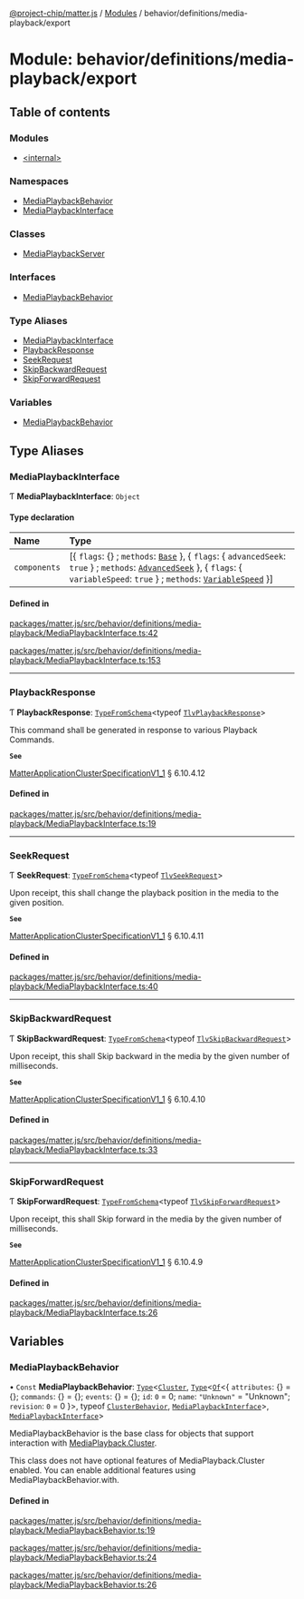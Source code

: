 [@project-chip/matter.js](../README.md) / [Modules](../modules.md) / behavior/definitions/media-playback/export

# Module: behavior/definitions/media-playback/export

## Table of contents

### Modules

- [\<internal\>](behavior_definitions_media_playback_export._internal_.md)

### Namespaces

- [MediaPlaybackBehavior](behavior_definitions_media_playback_export.MediaPlaybackBehavior.md)
- [MediaPlaybackInterface](behavior_definitions_media_playback_export.MediaPlaybackInterface.md)

### Classes

- [MediaPlaybackServer](../classes/behavior_definitions_media_playback_export.MediaPlaybackServer.md)

### Interfaces

- [MediaPlaybackBehavior](../interfaces/behavior_definitions_media_playback_export.MediaPlaybackBehavior-1.md)

### Type Aliases

- [MediaPlaybackInterface](behavior_definitions_media_playback_export.md#mediaplaybackinterface)
- [PlaybackResponse](behavior_definitions_media_playback_export.md#playbackresponse)
- [SeekRequest](behavior_definitions_media_playback_export.md#seekrequest)
- [SkipBackwardRequest](behavior_definitions_media_playback_export.md#skipbackwardrequest)
- [SkipForwardRequest](behavior_definitions_media_playback_export.md#skipforwardrequest)

### Variables

- [MediaPlaybackBehavior](behavior_definitions_media_playback_export.md#mediaplaybackbehavior)

## Type Aliases

### MediaPlaybackInterface

Ƭ **MediaPlaybackInterface**: `Object`

#### Type declaration

| Name | Type |
| :------ | :------ |
| `components` | [\{ `flags`: {} ; `methods`: [`Base`](../interfaces/behavior_definitions_media_playback_export.MediaPlaybackInterface.Base.md)  }, \{ `flags`: \{ `advancedSeek`: ``true``  } ; `methods`: [`AdvancedSeek`](../interfaces/behavior_definitions_media_playback_export.MediaPlaybackInterface.AdvancedSeek.md)  }, \{ `flags`: \{ `variableSpeed`: ``true``  } ; `methods`: [`VariableSpeed`](../interfaces/behavior_definitions_media_playback_export.MediaPlaybackInterface.VariableSpeed.md)  }] |

#### Defined in

[packages/matter.js/src/behavior/definitions/media-playback/MediaPlaybackInterface.ts:42](https://github.com/project-chip/matter.js/blob/3adaded6/packages/matter.js/src/behavior/definitions/media-playback/MediaPlaybackInterface.ts#L42)

[packages/matter.js/src/behavior/definitions/media-playback/MediaPlaybackInterface.ts:153](https://github.com/project-chip/matter.js/blob/3adaded6/packages/matter.js/src/behavior/definitions/media-playback/MediaPlaybackInterface.ts#L153)

___

### PlaybackResponse

Ƭ **PlaybackResponse**: [`TypeFromSchema`](tlv_export.md#typefromschema)\<typeof [`TlvPlaybackResponse`](cluster_export.MediaPlayback.md#tlvplaybackresponse)\>

This command shall be generated in response to various Playback Commands.

**`See`**

[MatterApplicationClusterSpecificationV1_1](../interfaces/spec_export.MatterApplicationClusterSpecificationV1_1.md) § 6.10.4.12

#### Defined in

[packages/matter.js/src/behavior/definitions/media-playback/MediaPlaybackInterface.ts:19](https://github.com/project-chip/matter.js/blob/3adaded6/packages/matter.js/src/behavior/definitions/media-playback/MediaPlaybackInterface.ts#L19)

___

### SeekRequest

Ƭ **SeekRequest**: [`TypeFromSchema`](tlv_export.md#typefromschema)\<typeof [`TlvSeekRequest`](cluster_export.MediaPlayback.md#tlvseekrequest)\>

Upon receipt, this shall change the playback position in the media to the given position.

**`See`**

[MatterApplicationClusterSpecificationV1_1](../interfaces/spec_export.MatterApplicationClusterSpecificationV1_1.md) § 6.10.4.11

#### Defined in

[packages/matter.js/src/behavior/definitions/media-playback/MediaPlaybackInterface.ts:40](https://github.com/project-chip/matter.js/blob/3adaded6/packages/matter.js/src/behavior/definitions/media-playback/MediaPlaybackInterface.ts#L40)

___

### SkipBackwardRequest

Ƭ **SkipBackwardRequest**: [`TypeFromSchema`](tlv_export.md#typefromschema)\<typeof [`TlvSkipBackwardRequest`](cluster_export.MediaPlayback.md#tlvskipbackwardrequest)\>

Upon receipt, this shall Skip backward in the media by the given number of milliseconds.

**`See`**

[MatterApplicationClusterSpecificationV1_1](../interfaces/spec_export.MatterApplicationClusterSpecificationV1_1.md) § 6.10.4.10

#### Defined in

[packages/matter.js/src/behavior/definitions/media-playback/MediaPlaybackInterface.ts:33](https://github.com/project-chip/matter.js/blob/3adaded6/packages/matter.js/src/behavior/definitions/media-playback/MediaPlaybackInterface.ts#L33)

___

### SkipForwardRequest

Ƭ **SkipForwardRequest**: [`TypeFromSchema`](tlv_export.md#typefromschema)\<typeof [`TlvSkipForwardRequest`](cluster_export.MediaPlayback.md#tlvskipforwardrequest)\>

Upon receipt, this shall Skip forward in the media by the given number of milliseconds.

**`See`**

[MatterApplicationClusterSpecificationV1_1](../interfaces/spec_export.MatterApplicationClusterSpecificationV1_1.md) § 6.10.4.9

#### Defined in

[packages/matter.js/src/behavior/definitions/media-playback/MediaPlaybackInterface.ts:26](https://github.com/project-chip/matter.js/blob/3adaded6/packages/matter.js/src/behavior/definitions/media-playback/MediaPlaybackInterface.ts#L26)

## Variables

### MediaPlaybackBehavior

• `Const` **MediaPlaybackBehavior**: [`Type`](../interfaces/behavior_cluster_export.ClusterBehavior.Type.md)\<[`Cluster`](../interfaces/cluster_export.MediaPlayback.Cluster.md), [`Type`](../interfaces/behavior_cluster_export.ClusterBehavior.Type.md)\<[`Of`](../interfaces/cluster_export.ClusterType.Of.md)\<\{ `attributes`: {} = \{}; `commands`: {} = \{}; `events`: {} = \{}; `id`: ``0`` = 0; `name`: ``"Unknown"`` = "Unknown"; `revision`: ``0`` = 0 }\>, typeof [`ClusterBehavior`](behavior_cluster_export.ClusterBehavior.md), [`MediaPlaybackInterface`](behavior_definitions_media_playback_export.md#mediaplaybackinterface)\>, [`MediaPlaybackInterface`](behavior_definitions_media_playback_export.md#mediaplaybackinterface)\>

MediaPlaybackBehavior is the base class for objects that support interaction with [MediaPlayback.Cluster](cluster_export.MediaPlayback.md#cluster).

This class does not have optional features of MediaPlayback.Cluster enabled. You can enable additional features
using MediaPlaybackBehavior.with.

#### Defined in

[packages/matter.js/src/behavior/definitions/media-playback/MediaPlaybackBehavior.ts:19](https://github.com/project-chip/matter.js/blob/3adaded6/packages/matter.js/src/behavior/definitions/media-playback/MediaPlaybackBehavior.ts#L19)

[packages/matter.js/src/behavior/definitions/media-playback/MediaPlaybackBehavior.ts:24](https://github.com/project-chip/matter.js/blob/3adaded6/packages/matter.js/src/behavior/definitions/media-playback/MediaPlaybackBehavior.ts#L24)

[packages/matter.js/src/behavior/definitions/media-playback/MediaPlaybackBehavior.ts:26](https://github.com/project-chip/matter.js/blob/3adaded6/packages/matter.js/src/behavior/definitions/media-playback/MediaPlaybackBehavior.ts#L26)

